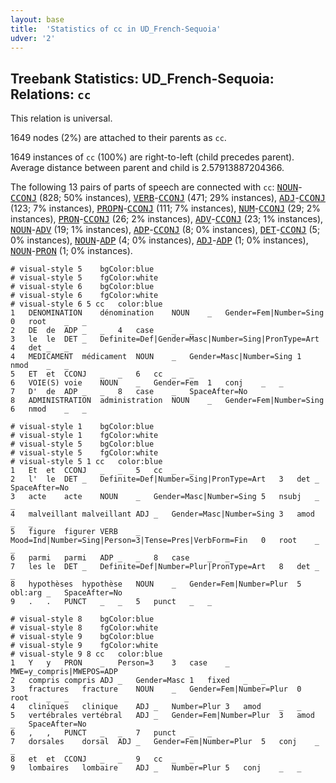 ```yaml
---
layout: base
title:  'Statistics of cc in UD_French-Sequoia'
udver: '2'
---
```


## Treebank Statistics: UD_French-Sequoia: Relations: `cc`

This relation is universal.

1649 nodes (2%) are attached to their parents as `cc`.

1649 instances of `cc` (100%) are right-to-left (child precedes parent).
Average distance between parent and child is 2.57913887204366.

The following 13 pairs of parts of speech are connected with `cc`: <tt><a href="fr_sequoia-pos-NOUN.html">NOUN</a></tt>-<tt><a href="fr_sequoia-pos-CCONJ.html">CCONJ</a></tt> (828; 50% instances), <tt><a href="fr_sequoia-pos-VERB.html">VERB</a></tt>-<tt><a href="fr_sequoia-pos-CCONJ.html">CCONJ</a></tt> (471; 29% instances), <tt><a href="fr_sequoia-pos-ADJ.html">ADJ</a></tt>-<tt><a href="fr_sequoia-pos-CCONJ.html">CCONJ</a></tt> (123; 7% instances), <tt><a href="fr_sequoia-pos-PROPN.html">PROPN</a></tt>-<tt><a href="fr_sequoia-pos-CCONJ.html">CCONJ</a></tt> (111; 7% instances), <tt><a href="fr_sequoia-pos-NUM.html">NUM</a></tt>-<tt><a href="fr_sequoia-pos-CCONJ.html">CCONJ</a></tt> (29; 2% instances), <tt><a href="fr_sequoia-pos-PRON.html">PRON</a></tt>-<tt><a href="fr_sequoia-pos-CCONJ.html">CCONJ</a></tt> (26; 2% instances), <tt><a href="fr_sequoia-pos-ADV.html">ADV</a></tt>-<tt><a href="fr_sequoia-pos-CCONJ.html">CCONJ</a></tt> (23; 1% instances), <tt><a href="fr_sequoia-pos-NOUN.html">NOUN</a></tt>-<tt><a href="fr_sequoia-pos-ADV.html">ADV</a></tt> (19; 1% instances), <tt><a href="fr_sequoia-pos-ADP.html">ADP</a></tt>-<tt><a href="fr_sequoia-pos-CCONJ.html">CCONJ</a></tt> (8; 0% instances), <tt><a href="fr_sequoia-pos-DET.html">DET</a></tt>-<tt><a href="fr_sequoia-pos-CCONJ.html">CCONJ</a></tt> (5; 0% instances), <tt><a href="fr_sequoia-pos-NOUN.html">NOUN</a></tt>-<tt><a href="fr_sequoia-pos-ADP.html">ADP</a></tt> (4; 0% instances), <tt><a href="fr_sequoia-pos-ADJ.html">ADJ</a></tt>-<tt><a href="fr_sequoia-pos-ADP.html">ADP</a></tt> (1; 0% instances), <tt><a href="fr_sequoia-pos-NOUN.html">NOUN</a></tt>-<tt><a href="fr_sequoia-pos-PRON.html">PRON</a></tt> (1; 0% instances).


~~~ conllu
# visual-style 5	bgColor:blue
# visual-style 5	fgColor:white
# visual-style 6	bgColor:blue
# visual-style 6	fgColor:white
# visual-style 6 5 cc	color:blue
1	DENOMINATION	dénomination	NOUN	_	Gender=Fem|Number=Sing	0	root	_	_
2	DE	de	ADP	_	_	4	case	_	_
3	le	le	DET	_	Definite=Def|Gender=Masc|Number=Sing|PronType=Art	4	det	_	_
4	MEDICAMENT	médicament	NOUN	_	Gender=Masc|Number=Sing	1	nmod	_	_
5	ET	et	CCONJ	_	_	6	cc	_	_
6	VOIE(S)	voie	NOUN	_	Gender=Fem	1	conj	_	_
7	D'	de	ADP	_	_	8	case	_	SpaceAfter=No
8	ADMINISTRATION	administration	NOUN	_	Gender=Fem|Number=Sing	6	nmod	_	_

~~~


~~~ conllu
# visual-style 1	bgColor:blue
# visual-style 1	fgColor:white
# visual-style 5	bgColor:blue
# visual-style 5	fgColor:white
# visual-style 5 1 cc	color:blue
1	Et	et	CCONJ	_	_	5	cc	_	_
2	l'	le	DET	_	Definite=Def|Number=Sing|PronType=Art	3	det	_	SpaceAfter=No
3	acte	acte	NOUN	_	Gender=Masc|Number=Sing	5	nsubj	_	_
4	malveillant	malveillant	ADJ	_	Gender=Masc|Number=Sing	3	amod	_	_
5	figure	figurer	VERB	_	Mood=Ind|Number=Sing|Person=3|Tense=Pres|VerbForm=Fin	0	root	_	_
6	parmi	parmi	ADP	_	_	8	case	_	_
7	les	le	DET	_	Definite=Def|Number=Plur|PronType=Art	8	det	_	_
8	hypothèses	hypothèse	NOUN	_	Gender=Fem|Number=Plur	5	obl:arg	_	SpaceAfter=No
9	.	.	PUNCT	_	_	5	punct	_	_

~~~


~~~ conllu
# visual-style 8	bgColor:blue
# visual-style 8	fgColor:white
# visual-style 9	bgColor:blue
# visual-style 9	fgColor:white
# visual-style 9 8 cc	color:blue
1	Y	y	PRON	_	Person=3	3	case	_	MWE=y_compris|MWEPOS=ADP
2	compris	compris	ADJ	_	Gender=Masc	1	fixed	_	_
3	fractures	fracture	NOUN	_	Gender=Fem|Number=Plur	0	root	_	_
4	cliniques	clinique	ADJ	_	Number=Plur	3	amod	_	_
5	vertébrales	vertébral	ADJ	_	Gender=Fem|Number=Plur	3	amod	_	SpaceAfter=No
6	,	,	PUNCT	_	_	7	punct	_	_
7	dorsales	dorsal	ADJ	_	Gender=Fem|Number=Plur	5	conj	_	_
8	et	et	CCONJ	_	_	9	cc	_	_
9	lombaires	lombaire	ADJ	_	Number=Plur	5	conj	_	_

~~~


